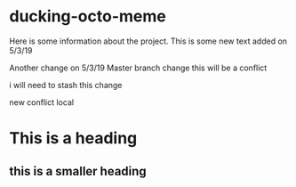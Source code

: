 # ducking-octo-meme

Here is some information about the project.
This is some new text added on 5/3/19

Another change on 5/3/19
Master branch change
this will be a conflict

i will need to stash this change

new conflict local

# This is a heading

## this is a smaller heading
